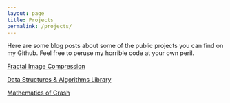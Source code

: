 ```yaml
---
layout: page
title: Projects
permalink: /projects/
---
```


Here are some blog posts about some of the public projects you can find on my Github. Feel free to peruse my horrible code at your own peril.

[Fractal Image Compression](projects/fic.markdown)

[Data Structures & Algorithms Library](projects/dsa.markdown)

[Mathematics of Crash](projects/crash.markdown)